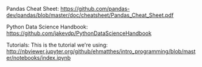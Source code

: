 
Pandas Cheat Sheet: https://github.com/pandas-dev/pandas/blob/master/doc/cheatsheet/Pandas_Cheat_Sheet.pdf

Python Data Science Handbook: https://github.com/jakevdp/PythonDataScienceHandbook

Tutorials:
This is the tutorial we're using: http://nbviewer.jupyter.org/github/ehmatthes/intro_programming/blob/master/notebooks/index.ipynb

